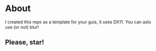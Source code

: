 # About

I created this repo as a template for your guis, it uses DX11. You can aslo use (or not) blur!

## Please, star!
